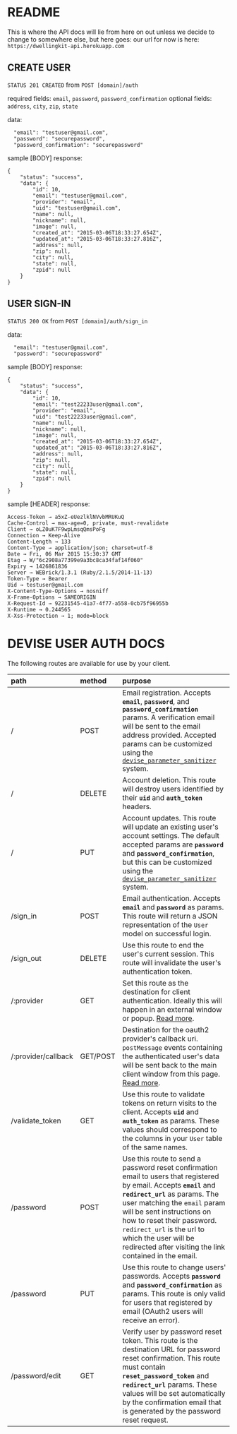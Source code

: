 README
======

This is where the API docs will lie from here on out unless we decide to change
to somewhere else, but here goes:
our url for now is here: `https://dwellingkit-api.herokuapp.com`

CREATE USER
-----------
`STATUS 201 CREATED`
from
`POST [domain]/auth`

required fields: `email`, `password`, `password_confirmation`
optional fields: `address`, `city`, `zip`, `state`

data:
```
  "email": "testuser@gmail.com",
  "password": "securepassword",
  "password_confirmation": "securepassword"
```

sample [BODY] response:
```
{
    "status": "success",
    "data": {
        "id": 10,
        "email": "testuser@gmail.com",
        "provider": "email",
        "uid": "testuser@gmail.com",
        "name": null,
        "nickname": null,
        "image": null,
        "created_at": "2015-03-06T18:33:27.654Z",
        "updated_at": "2015-03-06T18:33:27.816Z",
        "address": null,
        "zip": null,
        "city": null,
        "state": null,
        "zpid": null
    }
}
```


USER SIGN-IN
-----------
`STATUS 200 OK`
from
`POST [domain]/auth/sign_in`

data:
```
  "email": "testuser@gmail.com",
  "password": "securepassword"
```

sample [BODY] response:
```
{
    "status": "success",
    "data": {
        "id": 10,
        "email": "test22233user@gmail.com",
        "provider": "email",
        "uid": "test22233user@gmail.com",
        "name": null,
        "nickname": null,
        "image": null,
        "created_at": "2015-03-06T18:33:27.654Z",
        "updated_at": "2015-03-06T18:33:27.816Z",
        "address": null,
        "zip": null,
        "city": null,
        "state": null,
        "zpid": null
    }
}
```

sample [HEADER] response:
```
Access-Token → a5xZ-eUezlklNVvbMRUKuQ
Cache-Control → max-age=0, private, must-revalidate
Client → oLZ0uK7F9wpLmsqQmsPoFg
Connection → Keep-Alive
Content-Length → 133
Content-Type → application/json; charset=utf-8
Date → Fri, 06 Mar 2015 15:30:37 GMT
Etag → W/"6c2908a77399e9a3bc8ca34faf14f060"
Expiry → 1426861836
Server → WEBrick/1.3.1 (Ruby/2.1.5/2014-11-13)
Token-Type → Bearer
Uid → testuser@gmail.com
X-Content-Type-Options → nosniff
X-Frame-Options → SAMEORIGIN
X-Request-Id → 92231545-41a7-4f77-a558-0cb75f96955b
X-Runtime → 0.244565
X-Xss-Protection → 1; mode=block
```

DEVISE USER AUTH DOCS
=====================
The following routes are available for use by your client.

| path | method | purpose |
|:-----|:-------|:--------|
| /    | POST   | Email registration. Accepts **`email`**, **`password`**, and **`password_confirmation`** params. A verification email will be sent to the email address provided. Accepted params can be customized using the [`devise_parameter_sanitizer`](https://github.com/plataformatec/devise#strong-parameters) system. |
| / | DELETE | Account deletion. This route will destroy users identified by their **`uid`** and **`auth_token`** headers. |
| / | PUT | Account updates. This route will update an existing user's account settings. The default accepted params are **`password`** and **`password_confirmation`**, but this can be customized using the [`devise_parameter_sanitizer`](https://github.com/plataformatec/devise#strong-parameters) system. |
| /sign_in | POST | Email authentication. Accepts **`email`** and **`password`** as params. This route will return a JSON representation of the `User` model on successful login. |
| /sign_out | DELETE | Use this route to end the user's current session. This route will invalidate the user's authentication token. |
| /:provider | GET | Set this route as the destination for client authentication. Ideally this will happen in an external window or popup. [Read more](#omniauth-authentication). |
| /:provider/callback | GET/POST | Destination for the oauth2 provider's callback uri. `postMessage` events containing the authenticated user's data will be sent back to the main client window from this page. [Read more](#omniauth-authentication). |
| /validate_token | GET | Use this route to validate tokens on return visits to the client. Accepts **`uid`** and **`auth_token`** as params. These values should correspond to the columns in your `User` table of the same names. |
| /password | POST | Use this route to send a password reset confirmation email to users that registered by email. Accepts **`email`** and **`redirect_url`** as params. The user matching the `email` param will be sent instructions on how to reset their password. `redirect_url` is the url to which the user will be redirected after visiting the link contained in the email. |
| /password | PUT | Use this route to change users' passwords. Accepts **`password`** and **`password_confirmation`** as params. This route is only valid for users that registered by email (OAuth2 users will receive an error). |
| /password/edit | GET | Verify user by password reset token. This route is the destination URL for password reset confirmation. This route must contain **`reset_password_token`** and **`redirect_url`** params. These values will be set automatically by the confirmation email that is generated by the password reset request. |

